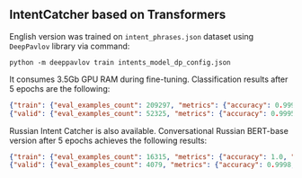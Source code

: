 ## IntentCatcher based on Transformers


English version was trained on `intent_phrases.json` dataset using `DeepPavlov` library via command:
```
python -m deeppavlov train intents_model_dp_config.json
```

It consumes 3.5Gb GPU RAM during fine-tuning. Classification results after 5 epochs are the following:
```json
{"train": {"eval_examples_count": 209297, "metrics": {"accuracy": 0.9997, "f1_weighted": 1.0, "f1_macro": 0.9999, "roc_auc": 1.0}, "time_spent": "0:03:46"}}
{"valid": {"eval_examples_count": 52325, "metrics": {"accuracy": 0.9995, "f1_weighted": 0.9999, "f1_macro": 0.9999, "roc_auc": 1.0}, "time_spent": "0:00:57"}}
```

Russian Intent Catcher is also available. Conversational Russian BERT-base version after 5 epochs achieves the following results:
```json
{"train": {"eval_examples_count": 16315, "metrics": {"accuracy": 1.0, "f1_weighted": 1.0, "f1_macro": 1.0, "roc_auc": 1.0}, "time_spent": "0:00:30"}}
{"valid": {"eval_examples_count": 4079, "metrics": {"accuracy": 0.9998, "f1_weighted": 0.9998, "f1_macro": 0.989, "roc_auc": 1.0}, "time_spent": "0:00:08"}}
```
